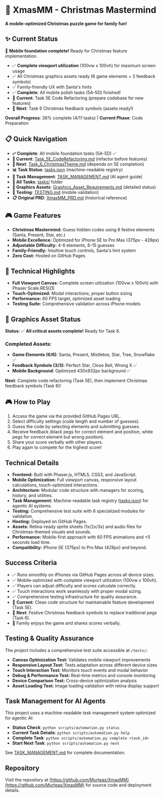 # 🎄 XmasMM - Christmas Mastermind

**A mobile-optimized Christmas puzzle game for family fun!**

## ✨ Current Status
🎉 **Mobile foundation complete!** Ready for Christmas feature implementation.
- ✅ **Complete viewport utilization** (100vw x 100vh) for maximum screen usage
- ✅ All Christmas graphics assets ready (6 game elements + 3 feedback symbols)
- ✅ Family-friendly UX with Santa's hints
- ✅ **Complete**: All mobile polish tasks (5A-5D) finished!
- 🔄 **Current**: Task 5E Code Refactoring (prepare codebase for new features)
- 🚀 **Next**: Task 6 Christmas feedback symbols (assets ready!)

**Overall Progress**: 36% complete (4/11 tasks) | **Current Phase**: Code Preparation

## 📋 Quick Navigation
- **✅ Complete**: All mobile foundation tasks (5A-5D) ✅
- **🔄 Current**: [Task_5E_CodeRefactoring.md](tasks/Task_5E_CodeRefactoring.md) (refactor before features)
- **🚀 Next**: [Task_6_ChristmasTheme.md](tasks/Task_6_ChristmasTheme.md) (depends on 5E completion)
- **📊 Task Status**: [tasks.json](tasks.json) (machine-readable registry)
- **🤖 Task Management**: [TASK_MANAGEMENT.md](TASK_MANAGEMENT.md) (AI agent guide)
- **📁 All Tasks**: [tasks/](tasks/) folder
- **🎨 Graphics Assets**: [Graphics_Asset_Requirements.md](Graphics_Asset_Requirements.md) (detailed status)
- **🧪 Testing**: [TESTING.md](TESTING.md) (mobile validation)
- **📋 Original PRD**: [XmasMM_PRD.md](XmasMM_PRD.md) (historical reference)

## 🎮 Game Features
- **Christmas Mastermind:** Guess hidden codes using 6 festive elements (Santa, Present, Star, etc.)
- **Mobile Excellence:** Optimized for iPhone SE to Pro Max (375px - 428px)
- **Adjustable Difficulty:** 4-6 elements, 8-15 guesses
- **Family-Friendly:** Intuitive touch controls, Santa's hint system
- **Zero Cost:** Hosted on GitHub Pages

## 📱 Technical Highlights  
- **Full Viewport Canvas:** Complete screen utilization (100vw x 100vh) with Phaser Scale.RESIZE
- **Touch-Optimized:** Modal interactions, proper button sizing
- **Performance:** 60 FPS target, optimized asset loading
- **Testing Suite:** Comprehensive validation across iPhone models

## 🎨 Graphics Asset Status
**Status**: ✅ **All critical assets complete!** Ready for Task 6.

### Completed Assets:
- **Game Elements (6/6)**: Santa, Present, Mistletoe, Star, Tree, Snowflake ✅
- **Feedback Symbols (3/3)**: Perfect Star, Close Bell, Wrong X ✅
- **Mobile Background**: Optimized 430x932px background ✅

**Next**: Complete code refactoring (Task 5E), then implement Christmas feedback symbols (Task 6)!

## 🎮 How to Play
1. Access the game via the provided GitHub Pages URL.
2. Select difficulty settings (code length and number of guesses).
3. Guess the code by selecting elements and submitting guesses.
4. Receive feedback (black pegs for correct element and position, white pegs for correct element but wrong position).
5. Share your score verbally with other players.
6. Play again to compete for the highest score!

## Technical Details
- **Frontend:** Built with Phaser.js, HTML5, CSS3, and JavaScript.
- **Mobile Optimization:** Full viewport canvas, responsive layout calculations, touch-optimized interactions.
- **Architecture:** Modular code structure with managers for scoring, history, and utilities.
- **Task Management:** Machine-readable task registry ([tasks.json](tasks.json)) for agentic AI systems.
- **Testing:** Comprehensive test suite with 6 specialized modules for validation.
- **Hosting:** Deployed on GitHub Pages.
- **Assets:** Retina-ready sprite sheets (1x/2x/3x) and audio files for Christmas-themed visuals and sounds.
- **Performance:** Mobile-first approach with 60 FPS animations and <5 seconds load time.
- **Compatibility:** iPhone SE (375px) to Pro Max (428px) and beyond.

## Success Criteria
- ✅ Runs smoothly on iPhones via GitHub Pages across all device sizes.
- ✅ Mobile-optimized with complete viewport utilization (100vw x 100vh).
- ✅ Players can adjust difficulty and scores calculate correctly.
- ✅ Touch interactions work seamlessly with proper modal sizing.
- ✅ Comprehensive testing infrastructure for quality assurance.
- 🔄 **Current**: Clean code structure for maintainable feature development (Task 5E).
- 🚀 **Next**: Festive Christmas feedback symbols to replace traditional pegs (Task 6).
- 🎯 Family enjoys the game and shares scores verbally.

## Testing & Quality Assurance
The project includes a comprehensive test suite accessible at `/tests/`:
- **Canvas Optimization Test:** Validates mobile viewport improvements
- **Responsive Layout Test:** Tests adaptation across different device sizes
- **Touch Interaction Test:** Monitors touch events and modal behavior
- **Debug & Performance Test:** Real-time metrics and console monitoring
- **Device Comparison Test:** Cross-device optimization analysis
- **Asset Loading Test:** Image loading validation with retina display support

## Task Management for AI Agents
This project uses a machine-readable task management system optimized for agentic AI:
- **Status Check**: `python scripts/automation.py status`
- **Current Task Details**: `python scripts/automation.py help`
- **Complete Task**: `python scripts/automation.py complete <task_id>`
- **Start Next Task**: `python scripts/automation.py next`

See [TASK_MANAGEMENT.md](TASK_MANAGEMENT.md) for complete documentation.

## Repository
Visit the repository at [https://github.com/Murteas/XmasMM](https://github.com/Murteas/XmasMM) for source code and deployment details.
